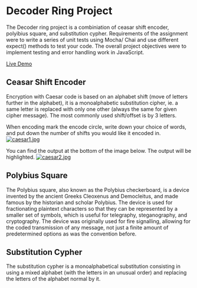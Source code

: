 # Decoder Ring Project
The Decoder ring project is a combiniation of ceasar shift encoder, polyibius square, and substitution cypher. Requirements of the assignment were to write a series of unit tests using Mocha/ Chai and use different expect() methods to test your code. The overall project objectives were to implement testing and error handling work in JavaScript. 

[Live Demo](https://decoder-ring.vercel.app/index.html)

## Ceasar Shift Encoder
Encryption with Caesar code is based on an alphabet shift (move of letters further in the alphabet), it is a monoalphabetic substitution cipher, ie. a same letter is replaced with only one other (always the same for given cipher message). The most commonly used shift/offset is by 3 letters.

When encoding mark the encode circle, write down your choice of words, and put down the number of shifts you would like it encoded in.
[![caesar1.jpg](https://i.postimg.cc/kgp6Vvx3/caesar1.jpg)](https://postimg.cc/sM5DqS6w)

You can find the output at the bottom of the image below. The output will be highlighted.
[![caesar2.jpg](https://i.postimg.cc/pXQ3X0Mr/caesar2.jpg)](https://postimg.cc/2V60076N)

## Polybius Square
The Polybius square, also known as the Polybius checkerboard, is a device invented by the ancient Greeks Cleoxenus and Democleitus, and made famous by the historian and scholar Polybius. The device is used for fractionating plaintext characters so that they can be represented by a smaller set of symbols, which is useful for telegraphy, steganography, and cryptography. The device was originally used for fire signalling, allowing for the coded transmission of any message, not just a finite amount of predetermined options as was the convention before.

## Substitution Cypher
The substitution cypher is a monoalphabetical substitution consisting in using a mixed alphabet (with the letters in an unusual order) and replacing the letters of the alphabet normal by it.
